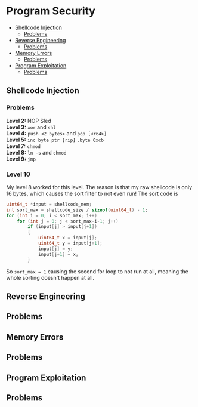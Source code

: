 # Program Security
- [Shellcode Injection](#shellcode-injection)
    - [Problems](#problems)
- [Reverse Engineering](#reverse-engineering)
    - [Problems](#problems-1)
- [Memory Errors](#memory-errors)
    - [Problems](#problems-2)
- [Program Exploitation](#program-exploitation)
    - [Problems](#problems-3)

## Shellcode Injection


### Problems
**Level 2:** NOP Sled \
**Level 3:** `xor` and `shl` \
**Level 4:** `push <2 bytes>` and `pop [<r64>]` \
**Level 5:** `inc byte ptr [rip]` `.byte 0xcb` \
**Level 7:** `chmod` \
**Level 8:** `ln -s` and `chmod` \
**Level 9:** `jmp`

### Level 10 
My level 8 worked for this level. The reason is that my raw shellcode is only 16 bytes, which causes the sort filter to not even run! The sort code is 
```C
uint64_t *input = shellcode_mem;
int sort_max = shellcode_size / sizeof(uint64_t) - 1;
for (int i = 0; i < sort_max; i++)
    for (int j = 0; j < sort_max-i-1; j++)
        if (input[j] > input[j+1])
        {
            uint64_t x = input[j];
            uint64_t y = input[j+1];
            input[j] = y;
            input[j+1] = x;
        }
```
So `sort_max = 1` causing the second for loop to not run at all, meaning the whole sorting doesn't happen at all.




## Reverse Engineering


## Problems


## Memory Errors


## Problems


## Program Exploitation


## Problems
